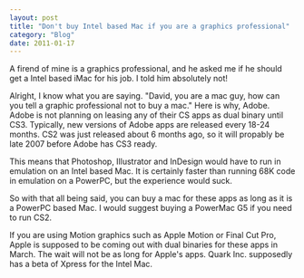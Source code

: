 ```yaml
---
layout: post
title: "Don't buy Intel based Mac if you are a graphics professional"
category: "Blog"
date: 2011-01-17
---
```



A firend of mine is a graphics professional, and he asked me if he should get a Intel based iMac for his job. I told him absolutely not!

Alright, I know what you are saying. "David, you are a mac guy, how can you tell a graphic professional not to buy a mac." Here is why, Adobe. Adobe is not planning on leasing any of their CS apps as dual binary until CS3\. Typically, new versions of Adobe apps are released every 18-24 months. CS2 was just released about 6 months ago, so it will propably be late 2007 before Adobe has CS3 ready.

This means that Photoshop, Illustrator and InDesign would have to run in emulation on an Intel based Mac. It is certainly faster than running 68K code in emulation on a PowerPC, but the experience would suck.

So with that all being said, you can buy a mac for these apps as long as it is a PowerPC based Mac. I would suggest buying a PowerMac G5 if you need to run CS2.

If you are using Motion graphics such as Apple Motion or Final Cut Pro, Apple is supposed to be coming out with dual binaries for these apps in March. The wait will not be as long for Apple's apps. Quark Inc. supposedly has a beta of Xpress for the Intel Mac.